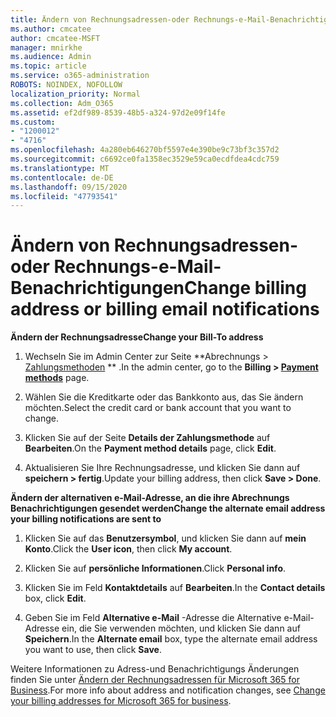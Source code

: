 ```yaml
---
title: Ändern von Rechnungsadressen-oder Rechnungs-e-Mail-Benachrichtigungen
ms.author: cmcatee
author: cmcatee-MSFT
manager: mnirkhe
ms.audience: Admin
ms.topic: article
ms.service: o365-administration
ROBOTS: NOINDEX, NOFOLLOW
localization_priority: Normal
ms.collection: Adm_O365
ms.assetid: ef2df989-8539-48b5-a324-97d2e09f14fe
ms.custom:
- "1200012"
- "4716"
ms.openlocfilehash: 4a280eb646270bf5597e4e390be9c73bf3c357d2
ms.sourcegitcommit: c6692ce0fa1358ec3529e59ca0ecdfdea4cdc759
ms.translationtype: MT
ms.contentlocale: de-DE
ms.lasthandoff: 09/15/2020
ms.locfileid: "47793541"
---
```

# <a name="change-billing-address-or-billing-email-notifications"></a><span data-ttu-id="d1b7e-102">Ändern von Rechnungsadressen-oder Rechnungs-e-Mail-Benachrichtigungen</span><span class="sxs-lookup"><span data-stu-id="d1b7e-102">Change billing address or billing email notifications</span></span>

<span data-ttu-id="d1b7e-103">**Ändern der Rechnungsadresse**</span><span class="sxs-lookup"><span data-stu-id="d1b7e-103">**Change your Bill-To address**</span></span>

1. <span data-ttu-id="d1b7e-104">Wechseln Sie im Admin Center zur Seite \*\*Abrechnungs > [Zahlungsmethoden](https://go.microsoft.com/fwlink/p/?linkid=2018806) \*\* .</span><span class="sxs-lookup"><span data-stu-id="d1b7e-104">In the admin center, go to the **Billing > [Payment methods](https://go.microsoft.com/fwlink/p/?linkid=2018806)** page.</span></span>

2. <span data-ttu-id="d1b7e-105">Wählen Sie die Kreditkarte oder das Bankkonto aus, das Sie ändern möchten.</span><span class="sxs-lookup"><span data-stu-id="d1b7e-105">Select the credit card or bank account that you want to change.</span></span>

3. <span data-ttu-id="d1b7e-106">Klicken Sie auf der Seite **Details der Zahlungsmethode** auf **Bearbeiten**.</span><span class="sxs-lookup"><span data-stu-id="d1b7e-106">On the **Payment method details** page, click **Edit**.</span></span>

4. <span data-ttu-id="d1b7e-107">Aktualisieren Sie Ihre Rechnungsadresse, und klicken Sie dann auf **speichern > fertig**.</span><span class="sxs-lookup"><span data-stu-id="d1b7e-107">Update your billing address, then click **Save > Done**.</span></span>

<span data-ttu-id="d1b7e-108">**Ändern der alternativen e-Mail-Adresse, an die ihre Abrechnungs Benachrichtigungen gesendet werden**</span><span class="sxs-lookup"><span data-stu-id="d1b7e-108">**Change the alternate email address your billing notifications are sent to**</span></span> 

1. <span data-ttu-id="d1b7e-109">Klicken Sie auf das **Benutzersymbol**, und klicken Sie dann auf **mein Konto**.</span><span class="sxs-lookup"><span data-stu-id="d1b7e-109">Click the **User icon**, then click **My account**.</span></span>

2. <span data-ttu-id="d1b7e-110">Klicken Sie auf **persönliche Informationen**.</span><span class="sxs-lookup"><span data-stu-id="d1b7e-110">Click **Personal info**.</span></span>

3. <span data-ttu-id="d1b7e-111">Klicken Sie im Feld **Kontaktdetails** auf **Bearbeiten**.</span><span class="sxs-lookup"><span data-stu-id="d1b7e-111">In the **Contact details** box, click **Edit**.</span></span>

4. <span data-ttu-id="d1b7e-112">Geben Sie im Feld **Alternative e-Mail** -Adresse die Alternative e-Mail-Adresse ein, die Sie verwenden möchten, und klicken Sie dann auf **Speichern**.</span><span class="sxs-lookup"><span data-stu-id="d1b7e-112">In the **Alternate email** box, type the alternate email address you want to use, then click **Save**.</span></span>

<span data-ttu-id="d1b7e-113">Weitere Informationen zu Adress-und Benachrichtigungs Änderungen finden Sie unter [Ändern der Rechnungsadressen für Microsoft 365 for Business](https://docs.microsoft.com/microsoft-365/commerce/billing-and-payments/change-your-billing-addresses?view=o365-worldwide).</span><span class="sxs-lookup"><span data-stu-id="d1b7e-113">For more info about address and notification changes, see [Change your billing addresses for Microsoft 365 for business](https://docs.microsoft.com/microsoft-365/commerce/billing-and-payments/change-your-billing-addresses?view=o365-worldwide).</span></span>

